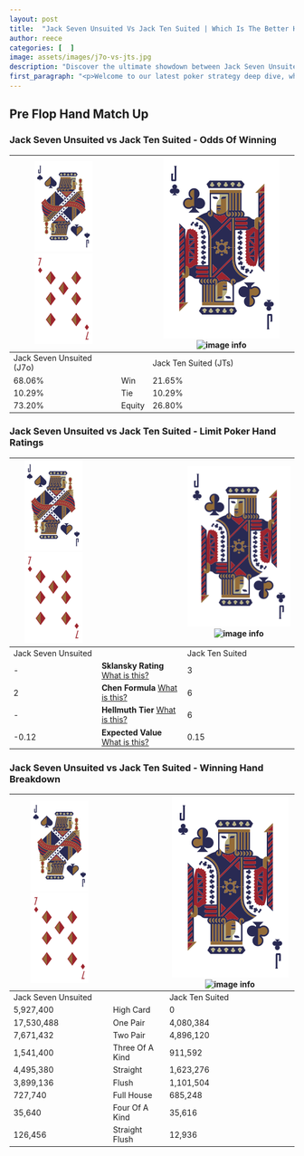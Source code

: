```yaml
---
layout: post
title:  "Jack Seven Unsuited Vs Jack Ten Suited | Which Is The Better Hand In Poker? A Complete Guide"
author: reece
categories: [  ]
image: assets/images/j7o-vs-jts.jpg
description: "Discover the ultimate showdown between Jack Seven Unsuited and Jack Ten Suited in poker! Uncover the odds, strategies, and scenarios where one hand triumphs over the other. Get ready to up your poker game with this thrilling analysis."
first_paragraph: "<p>Welcome to our latest poker strategy deep dive, where we're pitting two distinct hands against each other in a high-stakes showdown: Jack Seven Unsuited vs Jack Ten Suited.</p><p>In the dynamic world of poker, every decision counts, and knowing which hand holds the upper hand is key to your success at the table.</p><p>In this article, we'll dissect these two hands, explore the scenarios where one dominates the other, and equip you with the knowledge to make strategic choices that can tip the odds in your favor.</p><p>Get ready to unravel the intriguing dynamics of these poker hands and elevate your game to new heights.</p>"
---
```




[comment]: # (sp0)

## Pre Flop Hand Match Up

<div class="table hand-ratings" markdown="1"> 



### Jack Seven Unsuited vs Jack Ten Suited - Odds Of Winning


    
| ![image info](assets/images/hand1/J.png) ![image info](assets/images/hand1/7o.png) |  | ![image info](assets/images/hand2/J.png) ![image info](assets/images/hand2/Ts.png) |
| -------- | -------- | -------- |
| Jack Seven Unsuited (J7o) |  | Jack Ten Suited (JTs) |
| 68.06% | Win | 21.65% |
| 10.29% | Tie | 10.29% |
| 73.20% | Equity | 26.80% |




[comment]: # (sp1)



### Jack Seven Unsuited vs Jack Ten Suited - Limit Poker Hand Ratings


    
| ![image info](assets/images/hand1/J.png) ![image info](assets/images/hand1/7o.png) |  | ![image info](assets/images/hand2/J.png) ![image info](assets/images/hand2/Ts.png) |
| -------- | -------- | -------- |
| Jack Seven Unsuited |  | Jack Ten Suited |
| - | **Sklansky Rating** [What is this?](/sklansky-rating-explained) | 3 |
| 2 | **Chen Formula** [What is this?](/chen-formula-explained) | 6 |
| - | **Hellmuth Tier** [What is this?](/Hellmuth-tier-explained) | 6 |
| -0.12 | **Expected Value** [What is this?](/expected-value-explained) | 0.15 |




[comment]: # (sp2)



### Jack Seven Unsuited vs Jack Ten Suited - Winning Hand Breakdown


    
| ![image info](assets/images/hand1/J.png) ![image info](assets/images/hand1/7o.png) |  | ![image info](assets/images/hand2/J.png) ![image info](assets/images/hand2/Ts.png) |
| -------- | -------- | -------- |
| Jack Seven Unsuited |  | Jack Ten Suited |
| 5,927,400 | High Card | 0 |
| 17,530,488 | One Pair | 4,080,384 |
| 7,671,432 | Two Pair | 4,896,120 |
| 1,541,400 | Three Of A Kind | 911,592 |
| 4,495,380 | Straight | 1,623,276 |
| 3,899,136 | Flush | 1,101,504 |
| 727,740 | Full House | 685,248 |
| 35,640 | Four Of A Kind | 35,616 |
| 126,456 | Straight Flush | 12,936 |




[comment]: # (sp3)



</div>

[comment]: # (sp4)



[comment]: # (sp5)

